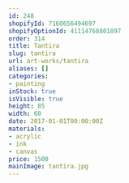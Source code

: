```yaml
---
id: 248
shopifyId: 7160656494697
shopifyOptionId: 41114768801897
order: 314
title: Tantira
slug: tantira
url: art-works/tantira
aliases: []
categories:
- painting
inStock: true
isVisible: true
height: 85
width: 60
date: 2017-01-01T00:00:00Z
materials:
- acrylic
- ink
- canvas
price: 1500
mainImage: tantira.jpg
---
```

